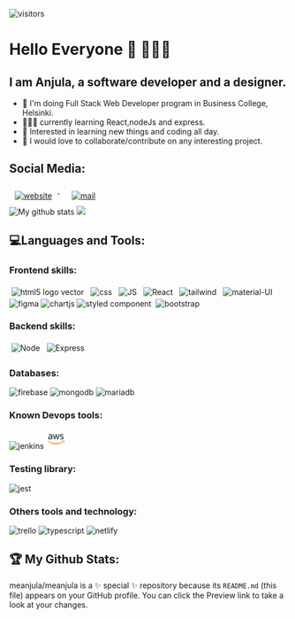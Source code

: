![visitors](https://visitor-badge.laobi.icu/badge?page_id=meanjula.meanjula)

# Hello Everyone 👋 👨🏽‍💻

## I am Anjula, a software developer and a designer.

- 🌱 I'm doing Full Stack Web Developer program in Business College, Helsinki.
- 👨🏽‍💻 currently learning React,nodeJs and express.
- 👀 Interested in learning new things and coding all day.
- 👯 I would love to collaborate/contribute on any interesting project.

## Social Media:

<div align="left">
 <a href="https://www.linkedin.com/in/meanjula" target="_blank" rel="noopener noreferrer"> <img src="https://img.shields.io/badge/linkedin-%230077B5.svg?style=for-the-badge&logo=linkedin&logoColor=white" alt="website" height="40" style="vertical-align:top; margin:10px"> </a>&nbsp;&nbsp;
<a href="mailto:anjula.ghale@gmail.com"> <img src="https://img.shields.io/badge/Gmail-D14836?style=for-the-badge&logo=gmail&logoColor=white" alt="mail" height="40" style="vertical-align:top; margin:10px"></a>


</div>

<div align="left">
<img src="https://github-readme-stats.vercel.app/api?username=meanjula&&show_icons=true&title_color=ffffff&icon_color=bb2acf&text_color=daf7dc&bg_color=151515" alt="My github stats" >
<!--- <img  src="https://github-readme-streak-stats.herokuapp.com?user=meanjula&theme=dark&hide_border=true&date_format=M%20j%5B%2C%20Y%5D" alt="My github stats" /> --->
<img src="https://github-readme-stats.vercel.app/api/top-langs/?username=meanjula&layout=compact&theme=dark&hide_border=true" />
 </div>

## 💻Languages and Tools:

### Frontend skills:
<div align="left">
 <img src="https://toppng.com/uploads/preview/html5-logo-vector-free-download-11574222422da5narngo7.png" alt="html5 logo vector" height="35" width="40" style="vertical-align:top; margin:4px">
<img src="https://toppng.com/uploads/preview/html-css-js-icons-11563328364gmstz4ubs9.png" alt="css" height="35" width="40" style="vertical-align:top; margin:4px">
<img src="https://img.shields.io/badge/JavaScript-323330?style=for-the-badge&logo=javascript&logoColor=F7DF1E" alt="JS" height="35" style="vertical-align:top; margin:4px">
<img src="https://img.shields.io/badge/React-20232A?style=for-the-badge&logo=react&logoColor=61DAFB" alt="React" height="35" style="vertical-align:top; margin:4px">
<img src="https://img.shields.io/badge/Tailwind_CSS-38B2AC?style=for-the-badge&logo=tailwind-css&logoColor=white" alt="tailwind" height="35" style="vertical-align:top; margin:4px">
<img src="https://img.shields.io/badge/MUI-%230081CB.svg?style=for-the-badge&logo=mui&logoColor=white" alt="material-UI" height="35" style="vertical-align:top; margin:4px">
 <img src="https://img.shields.io/badge/figma-%23F24E1E.svg?style=for-the-badge&logo=figma&logoColor=white" alt="figma" height="35" style="max-width:100%">
 <img src="https://img.shields.io/badge/chart.js-F5788D.svg?style=for-the-badge&logo=chart.js&logoColor=white" alt="chartjs" height="35" style="max-width:100%">
 <img src="https://img.shields.io/badge/styled--components-DB7093?style=for-the-badge&logo=styled-components&logoColor=white" alt="styled component" height="35" style="max-width:100%"> <img src="" alt="" height="35" style="max-width:100%">
 <img src="https://img.shields.io/badge/bootstrap-%23563D7C.svg?style=for-the-badge&logo=bootstrap&logoColor=white" alt="bootstrap" height="35" style="max-width:100%"> 
  
</div>

### Backend skills:

<div align="left">
<img src="https://img.shields.io/badge/Node.js-339933?style=for-the-badge&logo=nodedotjs&logoColor=white" alt="Node" height="35" style="vertical-align:top; margin:4px">
<img src="https://img.shields.io/badge/express.js-%23404d59.svg?style=for-the-badge&logo=express&logoColor=%2361DAFB" alt="Express" height="35" style="vertical-align:top; margin:4px">
</div>

 ### Databases:
 
 <div align="left">
 <img src="https://img.shields.io/badge/firebase-%23039BE5.svg?style=for-the-badge&logo=firebase" alt="firebase" height="35" style="max-width:100%">
 <img src="https://img.shields.io/badge/MongoDB-%234ea94b.svg?style=for-the-badge&logo=mongodb&logoColor=white" alt="mongodb" height="35" style="max-width:100%">
<img src="https://img.shields.io/badge/MariaDB-003545?style=for-the-badge&logo=mariadb&logoColor=white" alt="mariadb" height="35" style="max-width:100%">&nbsp;&nbsp;
</div>

 ### Known Devops tools: 
 
 <div align="left">
 <img src="https://img.shields.io/badge/jenkins-%232C5263.svg?style=for-the-badge&logo=jenkins&logoColor=white" alt="jenkins" height="35" style="max-width:100%">
 <img src="https://raw.githubusercontent.com/github/explore/80688e429a7d4ef2fca1e82350fe8e3517d3494d/topics/aws/aws.png" alt="AWS" height="35" style="max-width:100%">
 </div>
 
 ### Testing library:
 <img src="https://img.shields.io/badge/-jest-%23C21325?style=for-the-badge&logo=jest&logoColor=white" alt="jest" height="35" style="max-width:100%"><img src="" alt="" height="35" style="max-width:100%">

 ### Others tools and technology:
 <div align="left">
 <img src="https://img.shields.io/badge/Trello-%23026AA7.svg?style=for-the-badge&logo=Trello&logoColor=white" alt="trello" height="35" style="max-width:100%">
 <img src="https://img.shields.io/badge/typescript-%23007ACC.svg?style=for-the-badge&logo=typescript&logoColor=white" alt="typescript" height="35" style="max-width:100%">
  <img src="https://img.shields.io/badge/netlify-%23000000.svg?style=for-the-badge&logo=netlify&logoColor=#00C7B7" alt="netlify" height="35" style="max-width:100%">
 </div>
 
## :trophy: My Github Stats:

meanjula/meanjula is a ✨ special ✨ repository because its `README.md` (this file) appears on your GitHub profile.
You can click the Preview link to take a look at your changes.

